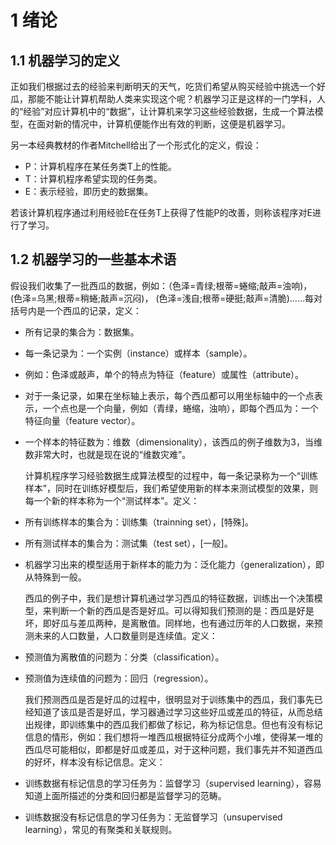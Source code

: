 # 1 绪论

## 1.1 机器学习的定义

正如我们根据过去的经验来判断明天的天气，吃货们希望从购买经验中挑选一个好瓜，那能不能让计算机帮助人类来实现这个呢？机器学习正是这样的一门学科，人的“经验”对应计算机中的“数据”，让计算机来学习这些经验数据，生成一个算法模型，在面对新的情况中，计算机便能作出有效的判断，这便是机器学习。

另一本经典教材的作者Mitchell给出了一个形式化的定义，假设：

 - P：计算机程序在某任务类T上的性能。
 - T：计算机程序希望实现的任务类。
 - E：表示经验，即历史的数据集。

若该计算机程序通过利用经验E在任务T上获得了性能P的改善，则称该程序对E进行了学习。

## 1.2 机器学习的一些基本术语

假设我们收集了一批西瓜的数据，例如：（色泽=青绿;根蒂=蜷缩;敲声=浊响)， (色泽=乌黑;根蒂=稍蜷;敲声=沉闷)， (色泽=浅自;根蒂=硬挺;敲声=清脆)……每对括号内是一个西瓜的记录，定义：	 

 - 所有记录的集合为：数据集。

 - 每一条记录为：一个实例（instance）或样本（sample）。

 - 例如：色泽或敲声，单个的特点为特征（feature）或属性（attribute）。

 - 对于一条记录，如果在坐标轴上表示，每个西瓜都可以用坐标轴中的一个点表示，一个点也是一个向量，例如（青绿，蜷缩，浊响），即每个西瓜为：一个特征向量（feature vector）。

 - 一个样本的特征数为：维数（dimensionality），该西瓜的例子维数为3，当维数非常大时，也就是现在说的“维数灾难”。

   计算机程序学习经验数据生成算法模型的过程中，每一条记录称为一个“训练样本”，同时在训练好模型后，我们希望使用新的样本来测试模型的效果，则每一个新的样本称为一个“测试样本”。定义：	

 - 所有训练样本的集合为：训练集（trainning set），[特殊]。

 - 所有测试样本的集合为：测试集（test set），[一般]。  

 - 机器学习出来的模型适用于新样本的能力为：泛化能力（generalization），即从特殊到一般。

   西瓜的例子中，我们是想计算机通过学习西瓜的特征数据，训练出一个决策模型，来判断一个新的西瓜是否是好瓜。可以得知我们预测的是：西瓜是好是坏，即好瓜与差瓜两种，是离散值。同样地，也有通过历年的人口数据，来预测未来的人口数量，人口数量则是连续值。定义：	

 - 预测值为离散值的问题为：分类（classification）。

 - 预测值为连续值的问题为：回归（regression）。

   我们预测西瓜是否是好瓜的过程中，很明显对于训练集中的西瓜，我们事先已经知道了该瓜是否是好瓜，学习器通过学习这些好瓜或差瓜的特征，从而总结出规律，即训练集中的西瓜我们都做了标记，称为标记信息。但也有没有标记信息的情形，例如：我们想将一堆西瓜根据特征分成两个小堆，使得某一堆的西瓜尽可能相似，即都是好瓜或差瓜，对于这种问题，我们事先并不知道西瓜的好坏，样本没有标记信息。定义：	

 - 训练数据有标记信息的学习任务为：监督学习（supervised learning），容易知道上面所描述的分类和回归都是监督学习的范畴。

 - 训练数据没有标记信息的学习任务为：无监督学习（unsupervised learning），常见的有聚类和关联规则。
